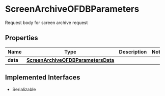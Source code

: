 

# ScreenArchiveOFDBParameters

Request body for screen archive request

## Properties

Name | Type | Description | Notes
------------ | ------------- | ------------- | -------------
**data** | [**ScreenArchiveOFDBParametersData**](ScreenArchiveOFDBParametersData.md) |  | 


## Implemented Interfaces

* Serializable


